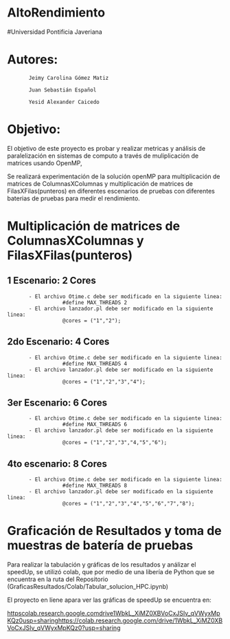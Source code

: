 # AltoRendimiento
#Universidad Pontificia Javeriana

# Autores: 

           Jeimy Carolina Gómez Matiz

           Juan Sebastián Español
           
           Yesid Alexander Caicedo
           

# Objetivo: 


El objetivo de este proyecto es probar y realizar metricas y análisis de paralelización en sistemas de computo a través de muliplicación de matrices usando OpenMP,

Se realizará experimentación de la solución openMP para multiplicación de matrices de ColumnasXColumnas y multiplicación de matrices de FilasXFilas(punteros) en diferentes escenarios de pruebas con diferentes baterias de pruebas  para medir el rendimiento.

# Multiplicación de matrices de ColumnasXColumnas y FilasXFilas(punteros) 

## 1 Escenario: 2 Cores
           - El archivo Otime.c debe ser modificado en la siguiente linea:
                      #define MAX_THREADS 2
           - El archivo lanzador.pl debe ser modificado en la siguiente linea:
                      @cores = ("1","2");
## 2do Escenario:  4 Cores
           - El archivo Otime.c debe ser modificado en la siguiente linea:
                      #define MAX_THREADS 4
           - El archivo lanzador.pl debe ser modificado en la siguiente linea:
                      @cores = ("1","2","3","4");
## 3er Escenario: 6 Cores
           - El archivo Otime.c debe ser modificado en la siguiente linea:
                      #define MAX_THREADS 6
           - El archivo lanzador.pl debe ser modificado en la siguiente linea:
                      @cores = ("1","2","3","4,"5","6");
## 4to escenario: 8 Cores
           - El archivo Otime.c debe ser modificado en la siguiente linea:
                      #define MAX_THREADS 8
           - El archivo lanzador.pl debe ser modificado en la siguiente linea:
                      @cores = ("1","2","3","4","5","6","7","8");

# Graficación de Resultados y toma de muestras de batería de pruebas

Para realizar la tabulación y gráficas de los resultados y análizar el speedUp, se utilizó colab, que por medio de una libería de Python que se encuentra en la ruta del Repositorio (GraficasResultados/Colab/Tabular_solucion_HPC.ipynb)

El proyecto en líene apara ver las gráficas de speedUp se encuentra en:

[httpscolab.research.google.comdrive1WbkL_XiMZ0XBVoCxJSIv_qVWyxMpKQz0usp=sharing](https://colab.research.google.com/drive/1WbkL_XiMZ0XBVoCxJSIv_qVWyxMpKQz0?usp=sharing)https://colab.research.google.com/drive/1WbkL_XiMZ0XBVoCxJSIv_qVWyxMpKQz0?usp=sharing

